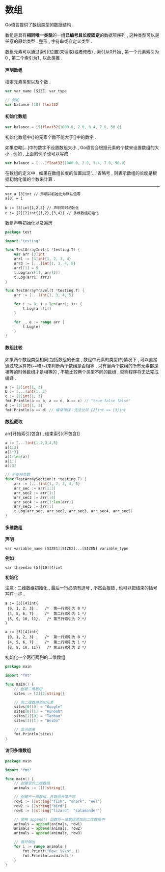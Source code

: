 # 数组

Go语言提供了数组类型的数据结构 .

数组是具有**相同唯一类型**的一组**已编号且长度固定**的数据项序列 , 这种类型可以是任意的原始类型 . 整形 , 字符串或自定义类型 .

数组元素可以通过索引\(位置\)来读取\(或者修改\) , 索引从0开始 , 第一个元素索引为0 , 第二个索引为1 , 以此类推 .

#### 声明数组

指定元素类型以及个数 .

```go
var var_name [SIZE] var_type

// 例如
var balance [10] float32
```

#### 初始化数组

```go
var balance = [5]float32{1000.0, 2.0, 3.4, 7.0, 50.0}
```

初始化数组中{}的元素个数不能大于\[\]中的数字 .

如果忽略\[...\]中的数字不设置数组大小 , Go语言会根据元素的个数来设置数组的大小 . 例如 , 上面的例子也可以写成 :

```go
var balance = [...]float32{1000.0, 2.0, 3.4, 7.0, 50.0}
```

在数组的定义中 , 如果在数组长度的位置出现“...”省略号 , 则表示数组的长度是根据初始化值的个数来计算 .

---

```
var a [3]int // 声明并初始化为默认值零
a[0] = 1

b := [3]int{1,2,3} // 声明同时初始化
c := [2][2]int{{1,2},{3,4}} // 多维数组初始化
```

数组声明初始化以及遍历

```go
package test

import "testing"

func TestArrayInit(t *testing.T) {
    var arr [3]int
    arr1 := [4]int{1, 2, 3, 4}
    arr3 := [...]int{1, 3, 4, 5}
    arr1[1] = 5
    t.Log(arr[1], arr[2])
    t.Log(arr1, arr3)
}

func TestArrayTravel(t *testing.T) {
    arr := [...]int{1, 3, 4, 5}

    for i := 0; i < len(arr); i++ {
        t.Log(arr[i])
    }

    for _, e := range arr {
        t.Log(e)
    }
}
```

#### 数组比较

如果两个数组类型相同\(包括数组的长度 , 数组中元素的类型\)的情况下 , 可以直接通过较运算符\(`==`和`!=`\)来判断两个数组是否相等 , 只有当两个数组的所有元素都是相等的时候数组才是相等的 , 不能比较两个类型不同的数组 , 否则程序将无法完成编译 .

```go
a := [2]int{1, 2}
b := [...]int{1, 2}
c := [2]int{1, 3}
fmt.Println(a == b, a == c, b == c) // "true false false"
d := [3]int{1, 2}
fmt.Println(a == d) // 编译错误：无法比较 [2]int == [3]int
```

#### 数组截取

arr\[开始索引\(包含\) , 结束索引\(不包含\)\]

```go
a := [...]int{1,2,3,4,5}
a[1:2]
a[1:3]
a[1:len(a)]
a[1:]
a[:3]

// 不支持负数
func TestArraySection(t *testing.T) {
    arr := [...]int{1, 2, 3, 4, 5}
    arr_sec := arr[1:3]
    arr_sec2 := arr[1:]
    arr_sec3 := arr[:4]
    arr_sec4 := arr[1:len(arr)]
    arr_sec5 := arr[:]
    t.Log(arr_sec, arr_sec2, arr_sec3, arr_sec4, arr_sec5)
}
```

#### 多维数组

**声明**

```
var variable_name [SIZE1][SIZE2]...[SIZEN] variable_type
```

**例如**

```
var threedim [5][10][4]int
```

**初始化**

注意 : 二维数组初始化 , 最后一行必须有逗号 , 不然会报错 , 也可以把结束的括号写在一样 .

```
a := [3][4]int{  
 {0, 1, 2, 3} ,   /*  第一行索引为 0 */
 {4, 5, 6, 7} ,   /*  第二行索引为 1 */
 {8, 9, 10, 11},   /* 第三行索引为 2 */
}

a := [3][4]int{  
 {0, 1, 2, 3} ,   /*  第一行索引为 0 */
 {4, 5, 6, 7} ,   /*  第二行索引为 1 */
 {8, 9, 10, 11}}   /* 第三行索引为 2 */
```

初始化一个两行两列的二维数组

```go
package main

import "fmt"

func main() {
    // 创建二维数组
    sites := [2][2]string{}

    // 向二维数组添加元素
    sites[0][0] = "Google"
    sites[0][1] = "Runoob"
    sites[1][0] = "Taobao"
    sites[1][1] = "Weibo"

    // 显示结果
    fmt.Println(sites)
}
```

#### 访问多维数组

```go
package main

import "fmt"

func main() {
    // 创建空的二维数组
    animals := [][]string{}

    // 创建三一维数组，各数组长度不同
    row1 := []string{"fish", "shark", "eel"}
    row2 := []string{"bird"}
    row3 := []string{"lizard", "salamander"}

    // 使用 append() 函数将一维数组添加到二维数组中
    animals = append(animals, row1)
    animals = append(animals, row2)
    animals = append(animals, row3)

    // 循环输出
    for i := range animals {
        fmt.Printf("Row: %v\n", i)
        fmt.Println(animals[i])
    }
}
```



